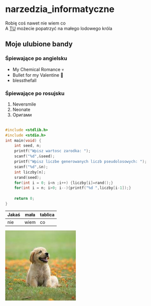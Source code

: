 # narzedzia_informatyczne
Robię coś nawet nie wiem co <br/>
A [TU](https://pl.pinterest.com/pin/967007351224894038/) możecie popatrzyć na małego lodowego króla
## Moje ulubione bandy
### Śpiewające po angielsku
- My Chemical Romance :skull:
- Bullet for my Valentine :rose:
- blessthefall
### Śpiewające po rosujsku
1. Neversmile
2. Neonate
3. Оригами
```C

#include <stdlib.h>
#include <stdio.h>
int main(void) {
    int seed, n;
    printf("Wpisz wartosc zarodka: ");
    scanf("%d",&seed);
    printf("Wpisz liczbe generowanych liczb pseudolosowych: ");
    scanf("%d",&n);
    int liczby[n];
    srand(seed);
    for(int i = 0; i<n ;i++) {liczby[i]=rand();}
    for(int i = n; i>0; i--){printf("%d ",liczby[i-1]);}
    
    return 0;
}
```
Jakaś | mała | tablica
--- | --- | ---
nie | wiem | co

![dog](animals\dog.jpg)
